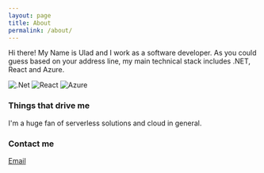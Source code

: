 ```yaml
---
layout: page
title: About
permalink: /about/
---
```


Hi there! My Name is Ulad and I work as a software developer. As you could guess based on your address line, my main technical stack includes .NET, React and Azure.

![.Net](https://img.shields.io/badge/.NET-5C2D91?style=for-the-badge&logo=.net&logoColor=white)
![React](https://img.shields.io/badge/react-%2320232a.svg?style=for-the-badge&logo=react&logoColor=%2361DAFB)
![Azure](https://img.shields.io/badge/azure-%230072C6.svg?style=for-the-badge&logo=microsoftazure&logoColor=white)

### Things that drive me

I'm a huge fan of serverless solutions and cloud in general.

### Contact me

[Email](mailto:pahomax4556vladislav@gmail.com)
